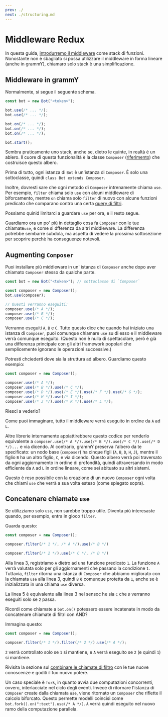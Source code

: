 ```yaml
---
prev: ./
next: ./structuring.md
---
```


# Middleware Redux

In questa guida, [introdurremo il middleware](../guide/middleware.md) come stack di funzioni.
Nonostante non è sbagliato si possa utilizzare il middleware in forma lineare (anche in grammY), chiamaro solo stack è una simplificazione.

## Middleware in grammY

Normalmente, si segue il seguente schema.

```ts
const bot = new Bot("<token>");

bot.use(/* ... */);
bot.use(/* ... */);

bot.on(/* ... */);
bot.on(/* ... */);
bot.on(/* ... */);

bot.start();
```

Sembra praticamente uno stack, anche se, dietro le quinte, in realtà è un ablero.
Il cuore di questa funzionalità è la classe `Composer` ([riferimento](https://deno.land/x/grammy/mod.ts?s=Composer)) che costruisce questo albero.

Prima di tutto, ogni istanza di `Bot` è un'istanza di `Composer`.
È solo una sottoclasse, quindi `class Bot extends Composer`.

Inoltre, dovresti sare che ogni metodo di `Composer` intrenamente chiama `use`.
Per esempio, `filter` chiama solo `use` con alcuni middleware di biforcamento, mentre `on` chiama solo `filter` di nuovo con alcune funzioni predicato che comparano contro una certa  [query di filtri](../guide/filter-queries.md).

Possiamo quinid limitarci a guardare `use` per ora, e il resto segue.

Guardiamo ora un po' più in dettaglio cosa fa `Composer` con le tue chiamate`use`, e come si dfferenza da altri middleware.
La differenza potrebbe sembarre subdola, ma aspetta di vedere la prossima sottosezione per scoprire perchè ha conseguenze notevoli.

## Augmenting `Composer`

Puoi installare più middleware in un' istanza di `Composer` anche dopo aver chiamato `Composer` stesso da qualche parte.

```ts
const bot = new Bot("<token>"); // sottoclasse di `Composer`

const composer = new Composer();
bot.use(composer);

// Questi verranno eseguiti:
composer.use(/* A */);
composer.use(/* B */);
composer.use(/* C */);
```

Verranno eseguiti `A`, `B` e `C`.
Tutto questo dice che quando hai iniziato una istanza di `Composer`, puoi comunque chiamare `use` su di esso e il middleware verrà comunque eseguito.
(Questo non è nulla di spettacolare, però è già una differenza principale con gli altri framework popolari che semplicemente ignorano le operazioni successive.)

Potresti chciederti dove sia la struttura ad albero.
Guardiamo questo esempio:

```ts
const composer = new Composer();

composer.use(/* A */);
composer.use(/* B */).use(/* C */);
composer.use(/* D */).use(/* E */).use(/* F */).use(/* G */);
composer.use(/* H */).use(/* I */);
composer.use(/* J */).use(/* K */).use(/* L */);
```

Riesci a vederlo?

Come puoi immaginare, tutto il middleware verrà eseguito in ordine da `A` ad `L`.

Altre librerie internamente appiattirebbere questo codice per renderlo equivalente a `composer.use(/* A */).use(/* B */).use(/* C */).use(/* D */)...` e via dicendo.
Al contrario, grammY preserva l'albero da te specificato: un nodo base (`composer`) ha cinque figli (`A`, `B`, `D`, `H`, `J`), mentre il figlio `B` ha un altro figlio, `C`, e via dicendo.
Questo albero verrà poi traversato da ogni aggiornamento in ordine di profondità, quindi attraversando in modo efficiente da `A` ad `L` in ordine lineare, come sei abituato su altri sistemi.

Questo è reso possibile con la creazione di un nuovo `Composer` ogni volta che chiami `use` che verrà a sua volta esteso (come spiegato sopra).

## Concatenare chiamate `use`

Se utilizziamo solo `use`, non sarebbe troppo utile.
Diventa più interesaste quando, per esempio, entra in gioco `filter`.

Guarda questo:

```ts
const composer = new Composer();

composer.filter(/* 1 */, /* A */).use(/* B */)

composer.filter(/* 2 */).use(/* C */, /* D */)
```

Alla linea 3, registriamo `A` dietro ad una funzione predicato `1`.
La funzione `A` verrà valutata solo per gli aggiornamenti che passano la condizione `1`.
Tuttavia, `filter` ritorna una istanza di `Composer` che abbiamo migliorato con la chiamata `use` alla linea 3, quindi `B` è comunque protetta da `1`, anche se è inizializzata in una chiama `use` diversa.

La linea 5 è equivalente alla linea 3 nel sensoc he sia `C` che `D` verranno eseguiti solo se `2` passa.

Ricordi come chiamate a `bot.on()` potessero essere incatenate in modo da concatenare chiamate di filtri con AND?

Immagina questo:

```ts
const composer = new Composer();

composer.filter(/* 1 */).filter(/* 2 */).use(/* A */);
```

`2` verrà controllato solo se `1` si mantiene, e `A` verrà eseguito se `2` (e quindi `1`) si mantiene.

Rivisita la sezione sul [combinare le chiamate di filtro](../guide/filter-queries.md#combinazione-di-varie-chiavi) con le tue nuove conoscenze e goditi il tuo nuovo potere.

Un caso speciale è `fork`, in quanto avvia due computazioni concorrenti, ovvero, interlacciate nel ciclo degli eventi.
Invece di ritornare l'istanza di `COmposer` create dalla chiamata `use`, viene ritornato un `Composer` che riflette il calcolo biforcato.
Questo permette modelli coincisi come `bot.fork().on(":text").use(/* A */)`.
`A` verrà quindi eseguito nel nuovo ramo della computazione parallela.
